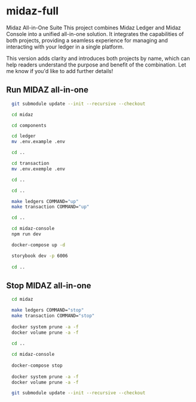 # midaz-full

Midaz All-in-One Suite
This project combines Midaz Ledger and Midaz Console into a unified all-in-one solution. It integrates the capabilities of both projects, providing a seamless experience for managing and interacting with your ledger in a single platform.

This version adds clarity and introduces both projects by name, which can help readers understand the purpose and benefit of the combination. Let me know if you'd like to add further details!

## Run MIDAZ all-in-one
```bash
  git submodule update --init --recursive --checkout

  cd midaz

  cd components

  cd ledger
  mv .env.example .env

  cd ..

  cd transaction
  mv .env.exemple .env

  cd ..

  cd ..

  make ledgers COMMAND="up"
  make transaction COMMAND="up"

  cd ..

  cd midaz-console
  npm run dev

  docker-compose up -d

  storybook dev -p 6006
  
  cd ..
```

## Stop MIDAZ all-in-one
```bash
  cd midaz

  make ledgers COMMAND="stop"
  make transaction COMMAND="stop"
  
  docker system prune -a -f
  docker volume prune -a -f
  
  cd ..

  cd midaz-console
  
  docker-compose stop
  
  docker system prune -a -f
  docker volume prune -a -f

  git submodule update --init --recursive --checkout
```